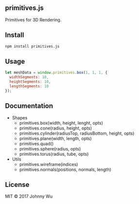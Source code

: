 ## primitives.js

Primitives for 3D Rendering.

## Install

```bash
npm install primitives.js
```

## Usage

```javascript
let meshData = window.primitives.box(1, 1, 1, {
  widthSegments: 10,
  heightSegments: 10,
  lengthSegments: 10
});
```

## Documentation

  - Shapes
    - primitives.box(width, height, lenght, opts)
    - primitives.cone(radius, height, opts)
    - primitives.cylinder(radiusTop, radiusBottom, height, opts)
    - primitives.plane(width, length, opts)
    - primitives.quad()
    - primitives.sphere(radius, opts)
    - primitives.torus(radius, tube, opts)
  - Utils
    - primitives.wireframe(indices)
    - primitives.normals(positions, normals, length)

## License

MIT © 2017 Johnny Wu